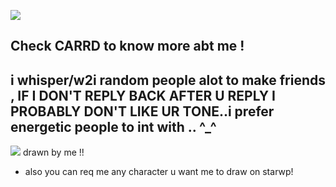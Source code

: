 ![](https://64.media.tumblr.com/a408298b45b8b9a6d14f134b48ac627b/9f751a5d3336e173-56/s1280x1920/28ccb9748e7e66f13a9b01056409289dcb200ffc.pnj)

Check CARRD to know more abt me ! 
-----
i whisper/w2i random people alot to make friends , IF I DON'T REPLY BACK AFTER U REPLY I PROBABLY DON'T LIKE  UR TONE..i prefer energetic people to int with .. ^_^
-----
![](https://64.media.tumblr.com/f08874fcd064e99dd1d5f4aa909ee98f/1b63648c2a851ba1-d6/s500x750/30454700208799add27616e463bb66b98463e538.pnj)
drawn by me !! 
+ also you can req me any character u want me to draw on starwp! 
